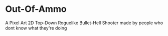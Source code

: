 # Out-Of-Ammo
A Pixel Art 2D Top-Down Roguelike Bullet-Hell Shooter made by people who dont know what they're doing 
